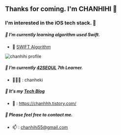 ## Thanks for coming. I'm CHANHIHI 👋

### I'm interested in the iOS tech stack. 🍏

##### 🌱 I’m currently learning algorithm used Swift.
  + 🤔 [SWIFT Algorithm]

![chanhihi profile](http://mazandi.herokuapp.com/api?handle=chanhihi&theme=dark)
##### 📖 I’m currently [42SEOUL] 7th Learner.
  + 🧑🏻‍💻 : chanheki
##### 💾 It's my [Tech Blog]
  +  📎 : https://chanhhh.tistory.com/
##### 💬 Please feel free to contact me.
 + 📫 : chanhihi55@gmail.com

<!-- ### 저는 IOS 개발자를 지망하고 있습니다. 🍏 
#### 저는 펌웨어 개발자로 한번 다녀온 경험이 있습니다. (주력 BLE, 약 2년) 🔭 

##### 🌱 swift를 사용해서 알고리즘 공부중에 있습니다.
  + 🤔 [SWIFT Algorithm]
##### 📖 현재 [42SEOUL] 7기 카뎃입니다.
  + 🧑🏻‍💻 : chanheki
##### 💾 [Tech Blog]도 운영중입니다.
  +  📎 : https://chanhhh.tistory.com/
##### 💬 궁금하신 점이 있으시다면 연락주세요.
 + 📫 : chanhihi55@gmail.com
-->

[Tech Blog]: https://chanhhh.tistory.com/ "chanhhh_tstory"
[SWIFT Algorithm]: https://github.com/chanhihi/Swift-Storage#-repositories-written-in-swift-language "swift_storage"
[42SEOUL]: https://42seoul.kr/seoul42/contents/view?contentsNo=14&level=2&menuNo=30 "42seoul_studies"
<!--
**chanhihi/chanhihi** is a ✨ _special_ ✨ repository because its `README.md` (this file) appears on your GitHub profile.

Here are some ideas to get you started:

#### I`m always do my best in a positive attitude. 
I like collaboration because I like to meet and talk to people.

---

- 🔭 I’m currently working on ...
- 🌱 I’m currently learning ...
- 👯 I’m looking to collaborate on ...
- 🤔 I’m looking for help with ...
- 💬 Ask me about ...
- 📫 How to reach me: ...
- 😄 Pronouns: ...
- ⚡ Fun fact: ...
-->
